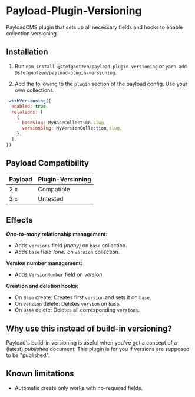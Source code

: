 # Payload-Plugin-Versioning
PayloadCMS plugin that sets up all necessary fields and hooks to enable collection versioning.

## Installation
1. Run `npm install @stefgootzen/payload-plugin-versioning` or `yarn add @stefgootzen/payload-plugin-versioning`.


2. Add the following to the `plugin` section of the payload config. Use your own collections.

```javascript
 withVersioning({
  enabled: true,
  relations: [
    {
      baseSlug: MyBaseCollection.slug,
      versionSlug: MyVersionCollection.slug,
    },
  ],
})
```

## Payload Compatibility
| Payload | Plugin-Versioning |
|---------|-------------------|
| 2.x     | Compatible        |
| 3.x     | Untested          |


## Effects
**_One-to-many_ relationship management:**
- Adds `versions` field _(many)_ on `base` collection.
- Adds `base` field _(one)_ on `version` collection.

**Version number management:**
- Adds `VersionNumber` field on _version_.

**Creation and deletion hooks:**
- On `Base` create: Creates first `version` and sets it on `base`.
- On `version` delete: Deletes `version` on `base`.
- On `Base` delete: Deletes all corresponding `versions`.

## Why use this instead of build-in versioning?
Payload's build-in versioning is useful when you've got a concept of a (latest) _published_ document. This plugin is for you if versions are supposed to be "published".

## Known limitations
- Automatic create only works with no-required fields.
